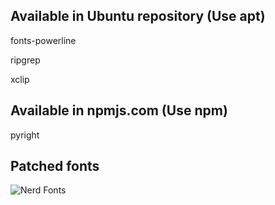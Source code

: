 ## Available in Ubuntu repository (Use apt)
fonts-powerline

ripgrep

xclip


## Available in npmjs.com (Use npm)

pyright

## Patched fonts
![Nerd Fonts](https://github.com/ryanoasis/nerd-fonts/releases)

